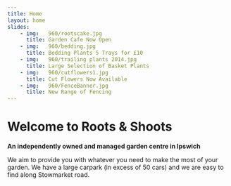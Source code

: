 ```yaml
---
title: Home
layout: home
slides:
    - img:   960/rootscake.jpg
      title: Garden Cafe Now Open
    - img:   960/bedding.jpg
      title: Bedding Plants 5 Trays for £10
    - img:   960/trailing plants 2014.jpg
      title: Large Selection of Basket Plants
    - img:   960/cutflowers1.jpg
      title: Cut Flowers Now Available
    - img:   960/FenceBanner.jpg
      title: New Range of Fencing
---
```


# Welcome to Roots &amp; Shoots

__An independently owned and managed garden centre in Ipswich__

We aim to provide you with whatever you need to make the most of your garden. We have a large carpark (in excess of 50 cars) and we are easy to find along Stowmarket road.
